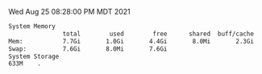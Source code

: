 Wed Aug 25 08:28:00 PM MDT 2021
```bash
System Memory
               total        used        free      shared  buff/cache   available
Mem:           7.7Gi       1.0Gi       4.4Gi       8.0Mi       2.3Gi       6.3Gi
Swap:          7.6Gi       8.0Mi       7.6Gi
System Storage
633M	.
```
```bash
